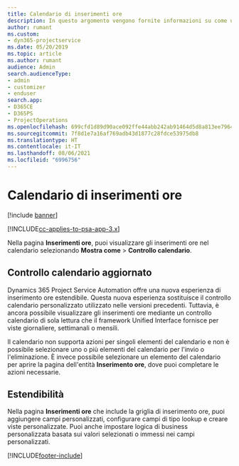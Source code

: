 ```yaml
---
title: Calendario di inserimenti ore
description: In questo argomento vengono fornite informazioni su come utilizzare il calendario di inserimenti ore.
author: rumant
ms.custom:
- dyn365-projectservice
ms.date: 05/20/2019
ms.topic: article
ms.author: rumant
audience: Admin
search.audienceType:
- admin
- customizer
- enduser
search.app:
- D365CE
- D365PS
- ProjectOperations
ms.openlocfilehash: 699cfd1d89d90ace092ffe44abb242ab91464d5d8a813ee7964e923abe245d21
ms.sourcegitcommit: 7f8d1e7a16af769adb43d1877c28fdce53975db8
ms.translationtype: HT
ms.contentlocale: it-IT
ms.lasthandoff: 08/06/2021
ms.locfileid: "6996756"
---
```

# <a name="time-entry-calendar"></a>Calendario di inserimenti ore

[!include [banner](../includes/psa-now-project-operations.md)]

[!INCLUDE[cc-applies-to-psa-app-3.x](../includes/cc-applies-to-psa-app-3x.md)]

Nella pagina **Inserimenti ore**, puoi visualizzare gli inserimenti ore nel calendario selezionando **Mostra come** \> **Controllo calendario**.

## <a name="updated-calendar-control"></a>Controllo calendario aggiornato

Dynamics 365 Project Service Automation offre una nuova esperienza di inserimento ore estendibile. Questa nuova esperienza sostituisce il controllo calendario personalizzato utilizzato nelle versioni precedenti. Tuttavia, è ancora possibile visualizzare gli inserimenti ore mediante un controllo calendario di sola lettura che il framework Unified Interface fornisce per viste giornaliere, settimanali o mensili.

Il calendario non supporta azioni per singoli elementi del calendario e non è possibile selezionare uno o più elementi del calendario per l'invio o l'eliminazione. È invece possibile selezionare un elemento del calendario per aprire la pagina dell'entità **Inserimento ore**, dove puoi completare le azioni necessarie.

## <a name="extensibility"></a>Estendibilità 

Nella pagina **Inserimenti ore** che include la griglia di inserimento ore, puoi aggiungere campi personalizzati, configurare campi di tipo lookup e creare viste personalizzate. Puoi anche impostare logica di business personalizzata basata sui valori selezionati o immessi nei campi personalizzati.


[!INCLUDE[footer-include](../includes/footer-banner.md)]